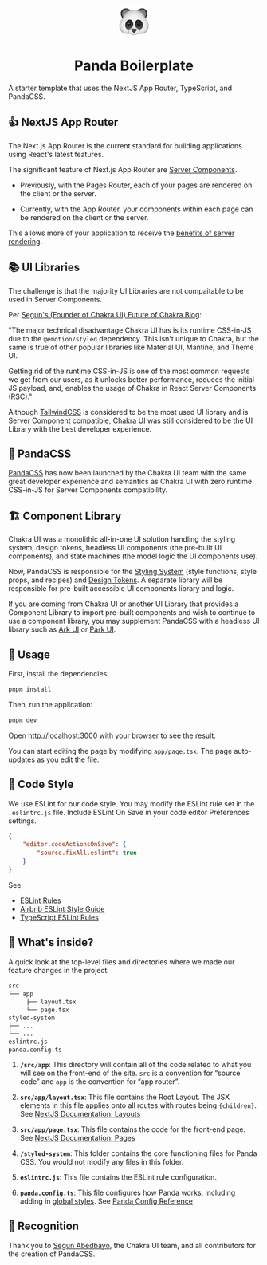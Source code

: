 <p align="center">
  <a href="https://github.com/renchris/panda-boilerplate">
    <img alt="Panda Emoji" src="public/panda-emoji.png" width="60" />
  </a>
</p>
<h1 align="center">
  Panda Boilerplate
</h1>

A starter template that uses the NextJS App Router, TypeScript, and PandaCSS.

## 👍 NextJS App Router

The Next.js App Router is the current standard for building applications using React's latest features.

The significant feature of Next.js App Router are [Server Components](https://nextjs.org/docs/app/building-your-application/rendering/server-components).

- Previously, with the Pages Router, each of your pages are rendered on the client or the server.

- Currently, with the App Router, your components within each page can be rendered on the client or the server.

This allows more of your application to receive the [benefits of server rendering](https://nextjs.org/docs/app/building-your-application/rendering/server-components#benefits-of-server-rendering).

## 📚 UI Libraries

The challenge is that the majority UI Libraries are not compaitable to be used in Server Components.

Per [Segun's (Founder of Chakra UI) Future of Chakra Blog](https://www.adebayosegun.com/blog/the-future-of-chakra-ui):

"The major technical disadvantage Chakra UI has is its runtime CSS-in-JS due to the `@emotion/styled` dependency. This isn't unique to Chakra, but the same is true of other popular libraries like Material UI, Mantine, and Theme UI.

Getting rid of the runtime CSS-in-JS is one of the most common requests we get from our users, as it unlocks better performance, reduces the initial JS payload, and, enables the usage of Chakra in React Server Components (RSC)."

Although [TailwindCSS](https://tailwindcss.com/) is considered to be the most used UI library and is Server Component compatible, [Chakra UI](https://chakra-ui.com/) was still considered to be the UI Library with the best developer experience.

## 🤝 PandaCSS

[PandaCSS](https://panda-css.com/) has now been launched by the Chakra UI team with the same great developer experience and semantics as Chakra UI with zero runtime CSS-in-JS for Server Components compatibility.

## 🏗️ Component Library

Chakra UI was a monolithic all-in-one UI solution handling the styling system, design tokens, headless UI components (the pre-built UI components), and state machines (the model logic the UI components use).

Now, PandaCSS is responsible for the [Styling System](https://panda-css.com/docs/concepts/writing-styles) (style functions, style props, and recipes) and [Design Tokens](https://panda-css.com/docs/theming/tokens). A separate library will be responsible for pre-built accessible UI components library and logic.

If you are coming from Chakra UI or another UI Library that provides a Component Library to import pre-built components and wish to continue to use a component library, you may supplement PandaCSS with a headless UI library such as [Ark UI](https://ark-ui.com/) or [Park UI](https://park-ui.com/).


## 🚀 Usage

First, install the dependencies:

```bash
pnpm install
```

Then, run the application:

```bash
pnpm dev
```

Open [http://localhost:3000](http://localhost:3000) with your browser to see the result.

You can start editing the page by modifying `app/page.tsx`. The page auto-updates as you edit the file.

## 🎨 Code Style

We use ESLint for our code style. You may modify the ESLint rule set in the `.eslintrc.js` file. Include ESLint On Save in your code editor Preferences settings.

```JSON
{
    "editor.codeActionsOnSave": {
        "source.fixAll.eslint": true
    }
}
```

See
- [ESLint Rules](https://eslint.org/docs/latest/rules/)
- [Airbnb ESLint Style Guide](https://github.com/airbnb/javascript)
- [TypeScript ESLint Rules](https://typescript-eslint.io/rules/)


## 🧐 What's inside?

A quick look at the top-level files and directories where we made our feature changes in the project.

    src
    └── app
         ├── layout.tsx
         └── page.tsx
    styled-system
    ├── ...
    └── ...
    eslintrc.js
    panda.config.ts

1. **`/src/app`**: This directory will contain all of the code related to what you will see on the front-end of the site. `src` is a convention for “source code” and `app` is the convention for “app router”.

1. **`src/app/layout.tsx`**: This file contains the Root Layout. The JSX elements in this file applies onto all routes with routes being `{children}`. See [NextJS Documentation: Layouts](https://nextjs.org/docs/app/building-your-application/routing/pages-and-layouts#layouts)

1. **`src/app/page.tsx`**: This file contains the code for the front-end page. See [NextJS Documentation: Pages](https://nextjs.org/docs/app/building-your-application/routing/pages-and-layouts#pages)

1. **`/styled-system`**: This folder contains the core functioning files for Panda CSS. You would not modify any files in this folder.

1. **`eslintrc.js`**: This file contains the ESLint rule configuration.

1. **`panda.config.ts`**: This file configures how Panda works, including adding in [global styles](https://panda-css.com/docs/references/config#globalcss). See [Panda Config Reference](https://panda-css.com/docs/references/config#globalcss)

## 📣 Recognition

Thank you to [Segun Abedbayo](https://github.com/segunadebayo), the Chakra UI team, and all contributors for the creation of PandaCSS.
